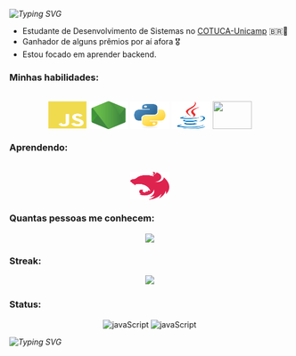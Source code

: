 <i>![Typing SVG](https://readme-typing-svg.demolab.com?font=Source+Sans+Pro&pause=10&center=true&vCenter=true&random=false&width=435&lines=Opa+b%C3%A3o+%F0%9F%91%8B%F0%9F%98%81;Este+%C3%A9+meu+perfil+do+GitHub;Seja+muito+bem+vindo!!!;Aproveite+a+visita)</i>

 - Estudante de Desenvolvimento de Sistemas no  <a href="https://cotuca.unicamp.br/">COTUCA-Unicamp</a> 🇧🇷📖
 - Ganhador de alguns prêmios por aí afora 🎖️
 - Estou focado em aprender backend.


### <b>Minhas habilidades:</b>
<div align="center"><br>
  <img align="center" height="50" width="70" src="https://raw.githubusercontent.com/devicons/devicon/master/icons/javascript/javascript-plain.svg">
  <img align="center" height="50" width="70" src="https://raw.githubusercontent.com/devicons/devicon/master/icons/nodejs/nodejs-original.svg">
  <img align="center" height="50" width="70" src="https://raw.githubusercontent.com/devicons/devicon/master/icons/python/python-original.svg">
  <img align="center" height="50" width="70" src="https://raw.githubusercontent.com/devicons/devicon/master/icons/java/java-original.svg">
  <img align="center" height="50" width="70" src="https://www.svgrepo.com/show/303229/microsoft-sql-server-logo.svg">
  
</br>
</div>


### <b>Aprendendo:</b>
<div align="center"><br>
   <img align="center" height="50" width="70" src="https://raw.githubusercontent.com/devicons/devicon/master/icons/nestjs/nestjs-original.svg">
   
    
</br>
</div>

### <b>Quantas pessoas me conhecem:</b>
<div align="center">  
<p align="center"><img align="center" src="https://profile-counter.glitch.me/{WCSOU}/count.svg" /></p> 
</div>

### <b>Streak:</b>
<div align="center">
  <img src="https://streak-stats.demolab.com?user=WCSOU&theme=gotham&hide_border=true&border_radius=100&date_format=n%2Fj%5B%2FY%5D"/><br/>
</div>

### <b>Status:</b>
<div align="center">
  <img height="160em" align="center" alt="javaScript" src="https://github-readme-stats.vercel.app/api?username=WCSOU&amp;show_icons=true&amp;theme=transparent"/> 
  <img height="160em" align="center" alt="javaScript" src="https://github-readme-stats.vercel.app/api/top-langs/?username=WCSOU&amp;layout=compact&amp;theme=transparent"/>
  
</div>



<i>![Typing SVG](https://readme-typing-svg.demolab.com?font=Source+Sans+Pro&pause=10&center=true&vCenter=true&random=false&width=435&lines=Muito+Obrigado+pela+visita;Espero+que+tenha+gostado;Volte+Sempre+que+quiser)</i>
